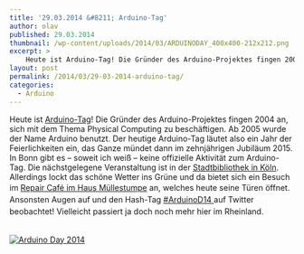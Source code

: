 ```yaml
---
title: '29.03.2014 &#8211; Arduino-Tag'
author: olav
published: 29.03.2014
thumbnail: /wp-content/uploads/2014/03/ARDUINODAY_400x400-212x212.png
excerpt: >
    Heute ist Arduino-Tag! Die Gründer des Arduino-Projektes fingen 2004 an, sich mit dem Thema Physical Computing zu beschäftigen. Ab 2005 wurde der Name Arduino benutzt. Der heutige Arduino-Tag läutet also ein Jahr der Feierlichkeiten ein.
layout: post
permalink: /2014/03/29-03-2014-arduino-tag/
categories:
  - Arduino
---
```

Heute ist [Arduino-Tag][1]! Die Gründer des Arduino-Projektes fingen 2004 an, sich mit dem Thema Physical Computing zu beschäftigen. Ab 2005 wurde der Name Arduino benutzt. Der heutige Arduino-Tag läutet also ein Jahr der Feierlichkeiten ein, das Ganze mündet dann im zehnjährigen Jubiläum 2015. In Bonn gibt es &#8211; soweit ich weiß &#8211; keine offizielle Aktivität zum Arduino-Tag. Die nächstgelegene Veranstaltung ist in der [Stadtbibliothek in Köln][2]. Allerdings lockt das schöne Wetter ins Grüne und da bietet sich ein Besuch im <a style="line-height: 1.5em;" href="http://www.muellestumpe.de/aktuelles/396-repair-cafe-oeffnet-tueren">Repair Café im Haus Müllestumpe</a><span style="line-height: 1.5em;"> an, welches heute seine Türen öffnet. Ansonsten Augen auf und den Hash-Tag </span><a style="line-height: 1.5em;" title="Hashtag #ArduinoD14 auf Twitter" href="https://twitter.com/search?q=%23ArduinoD14&src=typd&f=realtime">#ArduinoD14 </a><span style="line-height: 1.5em;">auf Twitter beobachtet! Vielleicht passiert ja doch noch mehr hier im Rheinland.</span>

[  
<img alt="Arduino Day 2014" src="http://day.arduino.cc/wp-content/themes/arduinoWide/arduinoday/banners/ARDUINODAY_400x400.png" border="0" />  
][3]

 [1]: http://day.arduino.cc/
 [2]: http://www.stadt-koeln.de/leben-in-koeln/veranstaltungen/daten/12723/
 [3]: http://www.arduinoday.it
